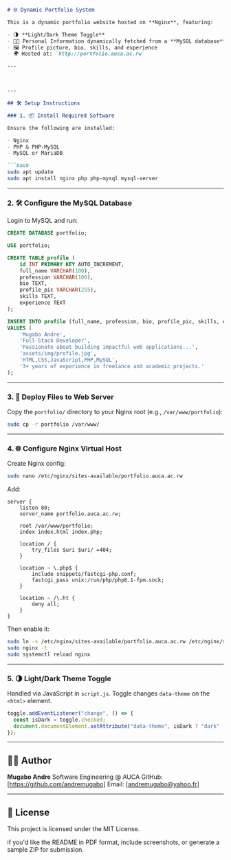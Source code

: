 ```markdown
# 🌐 Dynamic Portfolio System

This is a dynamic portfolio website hosted on **Nginx**, featuring:

- 🌗 **Light/Dark Theme Toggle**
- 🧑‍💻 Personal Information dynamically fetched from a **MySQL database**
- 🖼️ Profile picture, bio, skills, and experience
- 🌍 Hosted at: `http://portfolio.auca.ac.rw`

---



---

## 🛠️ Setup Instructions

### 1. 📦 Install Required Software

Ensure the following are installed:

- Nginx
- PHP & PHP-MySQL
- MySQL or MariaDB

```bash
sudo apt update
sudo apt install nginx php php-mysql mysql-server
````

---

### 2. 🛠️ Configure the MySQL Database

Login to MySQL and run:

```sql
CREATE DATABASE portfolio;

USE portfolio;

CREATE TABLE profile (
    id INT PRIMARY KEY AUTO_INCREMENT,
    full_name VARCHAR(100),
    profession VARCHAR(100),
    bio TEXT,
    profile_pic VARCHAR(255),
    skills TEXT,
    experience TEXT
);

INSERT INTO profile (full_name, profession, bio, profile_pic, skills, experience)
VALUES (
    'Mugabo Andre',
    'Full-Stack Developer',
    'Passionate about building impactful web applications...',
    'assets/img/profile.jpg',
    'HTML,CSS,JavaScript,PHP,MySQL',
    '3+ years of experience in freelance and academic projects.'
);
```

---

### 3. 🚀 Deploy Files to Web Server

Copy the `portfolio/` directory to your Nginx root (e.g., `/var/www/portfolio`):

```bash
sudo cp -r portfolio /var/www/
```

---

### 4. 🌐 Configure Nginx Virtual Host

Create Nginx config:

```bash
sudo nano /etc/nginx/sites-available/portfolio.auca.ac.rw
```

Add:

```nginx
server {
    listen 80;
    server_name portfolio.auca.ac.rw;

    root /var/www/portfolio;
    index index.html index.php;

    location / {
        try_files $uri $uri/ =404;
    }

    location ~ \.php$ {
        include snippets/fastcgi-php.conf;
        fastcgi_pass unix:/run/php/php8.1-fpm.sock;
    }

    location ~ /\.ht {
        deny all;
    }
}
```

Then enable it:

```bash
sudo ln -s /etc/nginx/sites-available/portfolio.auca.ac.rw /etc/nginx/sites-enabled/
sudo nginx -t
sudo systemctl reload nginx
```

---

### 5. 🌗 Light/Dark Theme Toggle

Handled via JavaScript in `script.js`. Toggle changes `data-theme` on the `<html>` element.

```javascript
toggle.addEventListener("change", () => {
  const isDark = toggle.checked;
  document.documentElement.setAttribute("data-theme", isDark ? "dark" : "light");
});
```

---



## 🧑‍💻 Author

**Mugabo Andre**
Software Engineering @ AUCA
GitHub: \[https://github.com/andremugabo]
Email: \[andremugabo@yahoo.fr]

---

## 📄 License

This project is licensed under the MIT License.

if you'd like the README in PDF format, include screenshots, or generate a sample ZIP for submission.